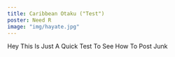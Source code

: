 ```yaml
--- 
title: Caribbean Otaku ("Test")
poster: Need R
image: "img/hayate.jpg"
---
```

Hey This Is Just A Quick Test To See How To Post Junk
